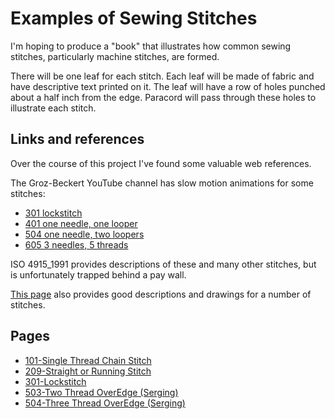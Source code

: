 # Examples of Sewing Stitches

I'm hoping to produce a "book" that illustrates how common sewing
stitches, particularly machine stitches, are formed.

There will be one leaf for each stitch.  Each leaf will be made of
fabric and have descriptive text printed on it.  The leaf will have a
row of holes punched about a half inch from the edge.  Paracord will
pass through these holes to illustrate each stitch.


## Links and references

Over the course of this project I've found some valuable web references.

The Groz-Beckert YouTube channel has slow motion animations for some
stitches:

- [301 lockstitch](https://www.youtube.com/watch?v=zk9h8ByMcvg)
- [401 one needle, one looper](https://www.youtube.com/watch?v=jEr_SNFMIqw)
- [504 one needle, two loopers](ttps://www.youtube.com/watch?v=KMrsT6jPR7s)
- [605 3 needles, 5 threads](https://www.youtube.com/watch?v=wH4mEIRzwOU)

ISO 4915_1991 provides descriptions of these and many other stitches,
but is unfortunately trapped behind a pay wall.

[This page](https://www.coats.com/en-us/info-hub/basic-stitch-types/)
also provides good descriptions and drawings for a number of stitches.


## Pages

<!-- BEGIN AUTOGENERATED Pages -->
- [101-Single Thread Chain Stitch](101-Single_Thread_Chain_Stitch.html)
- [209-Straight or Running Stitch](209-Straight_or_Running_Stitch.html)
- [301-Lockstitch](301-Lockstitch.html)
- [503-Two Thread OverEdge (Serging)](503-Two_Thread_OverEdge_(Serging).html)
- [504-Three Thread OverEdge (Serging)](504-Three_Thread_OverEdge_(Serging).html)
<!-- END AUTOGENERATED Pages -->







